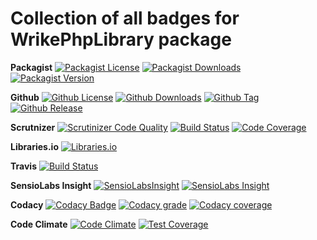 Collection of all badges for WrikePhpLibrary package
====================================================

**Packagist**
[![Packagist License](https://img.shields.io/packagist/l/zibios/wrike-php-library.svg)](https://packagist.org/packages/zibios/wrike-php-library)
[![Packagist Downloads](https://img.shields.io/packagist/dt/zibios/wrike-php-library.svg)](https://packagist.org/packages/zibios/wrike-php-library)
[![Packagist Version](https://img.shields.io/packagist/v/zibios/wrike-php-library.svg)](https://packagist.org/packages/zibios/wrike-php-library)

**Github** 
[![Github License](https://img.shields.io/github/license/zibios/wrike-php-library.svg)](https://github.com/zibios/wrike-php-library/blob/master/LICENSE)
[![Github Downloads](https://img.shields.io/github/downloads/zibios/wrike-php-library/total.svg)](https://github.com/zibios/wrike-php-library)
[![Github Tag](https://img.shields.io/github/tag/zibios/wrike-php-library.svg)](https://github.com/zibios/wrike-php-library)
[![Github Release](https://img.shields.io/github/release/zibios/wrike-php-library.svg)](https://github.com/zibios/wrike-php-library)

**Scrutnizer**
[![Scrutinizer Code Quality](https://scrutinizer-ci.com/g/zibios/wrike-php-library/badges/quality-score.png?b=master)](https://scrutinizer-ci.com/g/zibios/wrike-php-library/?branch=master)
[![Build Status](https://scrutinizer-ci.com/g/zibios/wrike-php-library/badges/build.png?b=master)](https://scrutinizer-ci.com/g/zibios/wrike-php-library/build-status/master)
[![Code Coverage](https://scrutinizer-ci.com/g/zibios/wrike-php-library/badges/coverage.png?b=master)](https://scrutinizer-ci.com/g/zibios/wrike-php-library/?branch=master)

**Libraries.io**
[![Libraries.io](https://img.shields.io/librariesio/github/zibios/wrike-php-library.svg)](https://libraries.io/packagist/zibios%2Fwrike-php-library)

**Travis**
[![Build Status](https://travis-ci.org/zibios/wrike-php-library.svg?branch=master)](https://travis-ci.org/zibios/wrike-php-library)

**SensioLabs Insight**
[![SensioLabsInsight](https://insight.sensiolabs.com/projects/28d43ffe-fa9a-4afa-893e-fc9b2e080d09/mini.png)](https://insight.sensiolabs.com/projects/28d43ffe-fa9a-4afa-893e-fc9b2e080d09)
[![SensioLabs Insight](https://img.shields.io/sensiolabs/i/28d43ffe-fa9a-4afa-893e-fc9b2e080d09.svg)](https://insight.sensiolabs.com/projects/28d43ffe-fa9a-4afa-893e-fc9b2e080d09)

**Codacy**
[![Codacy Badge](https://api.codacy.com/project/badge/Grade/9b3b1cf6321040fa910c0c1c335b5ba1)](https://www.codacy.com/app/zibios/wrike-php-library)
[![Codacy grade](https://img.shields.io/codacy/grade/9b3b1cf6321040fa910c0c1c335b5ba1.svg)](https://www.codacy.com/app/zibios/wrike-php-library)
[![Codacy coverage](https://img.shields.io/codacy/coverage/9b3b1cf6321040fa910c0c1c335b5ba1.svg)](https://www.codacy.com/app/zibios/wrike-php-library)

**Code Climate**
[![Code Climate](https://codeclimate.com/github/zibios/wrike-php-library/badges/gpa.svg)](https://codeclimate.com/github/zibios/wrike-php-library)
[![Test Coverage](https://codeclimate.com/github/zibios/wrike-php-library/badges/coverage.svg)](https://codeclimate.com/github/zibios/wrike-php-library/coverage)
